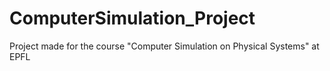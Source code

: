# ComputerSimulation_Project
Project made for the course "Computer Simulation on Physical Systems" at EPFL
